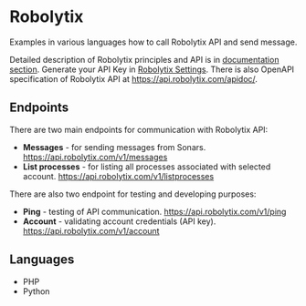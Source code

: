 # Robolytix

Examples in various languages how to call Robolytix API and send message. 

Detailed description of Robolytix principles and API is in [documentation section](https://www.robolytix.com/documentation/overview/). Generate your API Key in [Robolytix Settings](https://app.robolytix.com/en/admin/). There is also OpenAPI specification of Robolytix API at https://api.robolytix.com/apidoc/.

## Endpoints

There are two main endpoints for communication with Robolytix API:

* **Messages** - for sending messages from Sonars.
https://api.robolytix.com/v1/messages
* **List processes** - for listing all processes associated with selected account.
https://api.robolytix.com/v1/listprocesses

There are also two endpoint for testing and developing purposes:

* **Ping** - testing of API communication.
https://api.robolytix.com/v1/ping
* **Account** - validating account credentials (API key).
https://api.robolytix.com/v1/account

## Languages

* PHP
* Python
